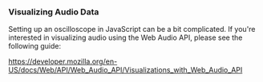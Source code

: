 ### Visualizing Audio Data

Setting up an oscilloscope in JavaScript can be a bit complicated.  If you're
interested in visualizing audio using the Web Audio API, please see the
following guide:

https://developer.mozilla.org/en-US/docs/Web/API/Web_Audio_API/Visualizations_with_Web_Audio_API
